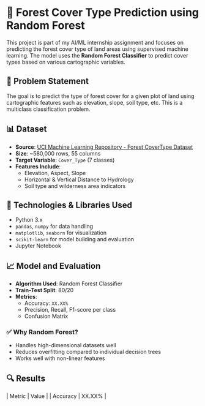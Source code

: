 # 🌲 Forest Cover Type Prediction using Random Forest

This project is part of my AI/ML internship assignment and focuses on predicting the forest cover type of land areas using supervised machine learning. The model uses the **Random Forest Classifier** to predict cover types based on various cartographic variables.

## 📌 Problem Statement

The goal is to predict the type of forest cover for a given plot of land using cartographic features such as elevation, slope, soil type, etc. This is a multiclass classification problem.

## 📊 Dataset

- **Source**: [UCI Machine Learning Repository - Forest CoverType Dataset](https://archive.ics.uci.edu/ml/datasets/Covertype)
- **Size**: ~580,000 rows, 55 columns
- **Target Variable**: `Cover_Type` (7 classes)
- **Features Include**:
  - Elevation, Aspect, Slope
  - Horizontal & Vertical Distance to Hydrology
  - Soil type and wilderness area indicators

## 🔧 Technologies & Libraries Used

- Python 3.x
- `pandas`, `numpy` for data handling
- `matplotlib`, `seaborn` for visualization
- `scikit-learn` for model building and evaluation
- Jupyter Notebook

## 📈 Model and Evaluation

- **Algorithm Used**: Random Forest Classifier
- **Train-Test Split**: 80/20
- **Metrics**:
  - Accuracy: `XX.XX%`
  - Precision, Recall, F1-score per class
  - Confusion Matrix

### ✅ Why Random Forest?
- Handles high-dimensional datasets well
- Reduces overfitting compared to individual decision trees
- Works well with non-linear features

## 🔍 Results

| Metric | Value |
| Accuracy | XX.XX% |
